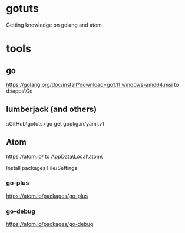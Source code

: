 # gotuts
Getting knowledge on golang and atom

# tools
## go
https://golang.org/doc/install?download=go1.11.windows-amd64.msi to d:\apps\Go

## lumberjack (and others)
:\GitHub\gotuts>go get gopkg.in/yaml.v1

## Atom
https://atom.io/ to AppData\Local\atom\

Install packages File/Settings

### go-plus
https://atom.io/packages/go-plus

### go-debug
https://atom.io/packages/go-debug

